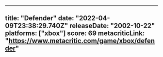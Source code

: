 
---
title: "Defender"
date: "2022-04-09T23:38:29.740Z"
releaseDate: "2002-10-22"
platforms: ["xbox"]
score: 69
metacriticLink: "https://www.metacritic.com/game/xbox/defender"
---
